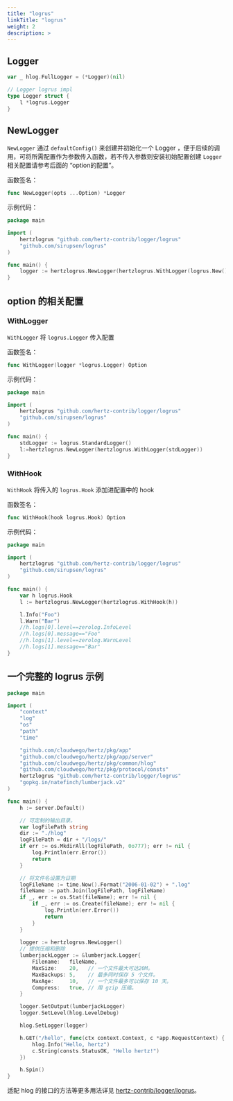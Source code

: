 ```yaml
---
title: "logrus"
linkTitle: "logrus"
weight: 2
description: >
---
```


## Logger 

```go
var _ hlog.FullLogger = (*Logger)(nil)

// Logger logrus impl
type Logger struct {
    l *logrus.Logger
}
```
## NewLogger

`NewLogger` 通过 `defaultConfig()` 来创建并初始化一个 Logger ，便于后续的调用，可将所需配置作为参数传入函数，若不传入参数则安装初始配置创建 `Logger`
相关配置请参考后面的 “option的配置”。

函数签名：

```go
func NewLogger(opts ...Option) *Logger
```

示例代码：

```go
package main

import (
    hertzlogrus "github.com/hertz-contrib/logger/logrus"
    "github.com/sirupsen/logrus"
)

func main() {
    logger := hertzlogrus.NewLogger(hertzlogrus.WithLogger(logrus.New()))
}
```

## option 的相关配置

### WithLogger

`WithLogger` 将 `logrus.Logger` 传入配置

函数签名：
```go
func WithLogger(logger *logrus.Logger) Option 
```

示例代码：
```go
package main

import (
    hertzlogrus "github.com/hertz-contrib/logger/logrus"
    "github.com/sirupsen/logrus"
)

func main() {
    stdLogger := logrus.StandardLogger()
    l:=hertzlogrus.NewLogger(hertzlogrus.WithLogger(stdLogger))
}
```

### WithHook
`WithHook` 将传入的 `logrus.Hook` 添加进配置中的 hook

函数签名：
```go
func WithHook(hook logrus.Hook) Option 
```

示例代码：
```go
package main

import (
    hertzlogrus "github.com/hertz-contrib/logger/logrus"
    "github.com/sirupsen/logrus"
)

func main() {
    var h logrus.Hook
    l := hertzlogrus.NewLogger(hertzlogrus.WithHook(h))

    l.Info("Foo")
    l.Warn("Bar")
    //h.logs[0].level==zerolog.InfoLevel
    //h.logs[0].message=="Foo"
    //h.logs[1].level==zerolog.WarnLevel
    //h.logs[1].message=="Bar"
}

```
## 一个完整的 logrus 示例
```go
package main

import (
	"context"
	"log"
	"os"
	"path"
	"time"

	"github.com/cloudwego/hertz/pkg/app"
	"github.com/cloudwego/hertz/pkg/app/server"
	"github.com/cloudwego/hertz/pkg/common/hlog"
	"github.com/cloudwego/hertz/pkg/protocol/consts"
	hertzlogrus "github.com/hertz-contrib/logger/logrus"
	"gopkg.in/natefinch/lumberjack.v2"
)

func main() {
	h := server.Default()

    // 可定制的输出目录。
	var logFilePath string
	dir := "./hlog"
	logFilePath = dir + "/logs/"
	if err := os.MkdirAll(logFilePath, 0o777); err != nil {
		log.Println(err.Error())
		return
	}

    // 将文件名设置为日期
	logFileName := time.Now().Format("2006-01-02") + ".log"
	fileName := path.Join(logFilePath, logFileName)
	if _, err := os.Stat(fileName); err != nil {
		if _, err := os.Create(fileName); err != nil {
			log.Println(err.Error())
			return
		}
	}
	
	logger := hertzlogrus.NewLogger()
    // 提供压缩和删除
	lumberjackLogger := &lumberjack.Logger{
		Filename:   fileName,
		MaxSize:    20,   // 一个文件最大可达20M。
		MaxBackups: 5,    // 最多同时保存 5 个文件。
		MaxAge:     10,   // 一个文件最多可以保存 10 天。
		Compress:   true, // 用 gzip 压缩。
	}

	logger.SetOutput(lumberjackLogger)
	logger.SetLevel(hlog.LevelDebug)

	hlog.SetLogger(logger)

	h.GET("/hello", func(ctx context.Context, c *app.RequestContext) {
		hlog.Info("Hello, hertz")
		c.String(consts.StatusOK, "Hello hertz!")
	})

	h.Spin()
}
```
适配 hlog 的接口的方法等更多用法详见 [hertz-contrib/logger/logrus](https://github.com/hertz-contrib/logger/tree/main/logrus)。


